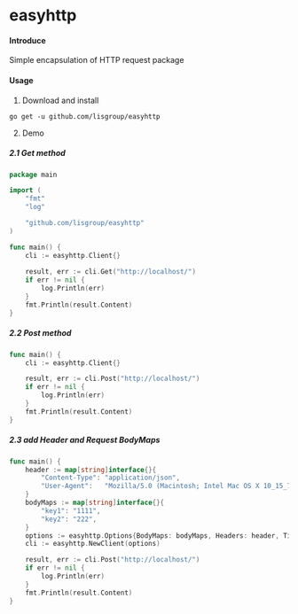 # easyhttp

#### Introduce
Simple encapsulation of HTTP request package

#### Usage

1. Download and install

`go get -u github.com/lisgroup/easyhttp`

2.  Demo
##### 2.1 Get method
```go
package main

import (
    "fmt"
    "log"

    "github.com/lisgroup/easyhttp"
)

func main() {
    cli := easyhttp.Client{}
    
    result, err := cli.Get("http://localhost/")
    if err != nil {
        log.Println(err)
    }
    fmt.Println(result.Content)
}

```

##### 2.2 Post method
```go
func main() {
    cli := easyhttp.Client{}

    result, err := cli.Post("http://localhost/")
    if err != nil {
        log.Println(err)
    }
    fmt.Println(result.Content)
}
```

##### 2.3 add Header and Request BodyMaps
```go
func main() {
    header := map[string]interface{}{
        "Content-Type": "application/json",
        "User-Agent":   "Mozilla/5.0 (Macintosh; Intel Mac OS X 10_15_7) AppleWebKit/537.36 (KHTML, like Gecko) Chrome/87.0.4280.67 Safari/537.36",
    }
    bodyMaps := map[string]interface{}{
        "key1": "1111",
        "key2": "222",
    }
    options := easyhttp.Options{BodyMaps: bodyMaps, Headers: header, Timeout: 4}
    cli := easyhttp.NewClient(options)

    result, err := cli.Post("http://localhost/")
    if err != nil {
        log.Println(err)
    }
    fmt.Println(result.Content)
}
```
